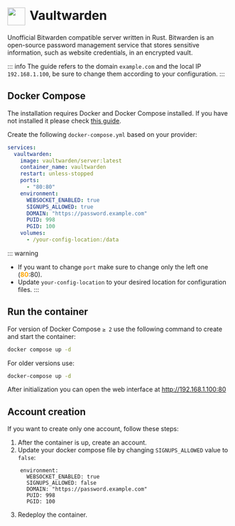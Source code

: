 # <img src="/bitwarden-icon.png" width="40" height="40" style="display:inline-block; vertical-align: middle; margin-right: 10px">Vaultwarden <Badge type="tip" text="docker" style=" position: relative; float: right;" />


Unofficial Bitwarden compatible server written in Rust. 
Bitwarden is an open-source password management service that stores sensitive information, such as website credentials, in an encrypted vault.

::: info
The guide refers to the domain <code>example.com</code> and the local IP <code>192.168.1.100</code>, be sure to change them according to your configuration.
:::

## Docker Compose
The installation requires Docker and Docker Compose installed. If you have not installed it please check [this guide](/docker/install.md).

Create the following <code>docker-compose.yml</code> based on your provider:
```yml
services:
  vaultwarden:
    image: vaultwarden/server:latest
    container_name: vaultwarden
    restart: unless-stopped
    ports:
      - "80:80"
    environment:
      WEBSOCKET_ENABLED: true 
      SIGNUPS_ALLOWED: true
      DOMAIN: "https://password.example.com"
      PUID: 998
      PGID: 100
    volumes:
      - /your-config-location:/data
```

::: warning
* If you want to change <code>port</code> make sure to change only the left one (<span style="color:orange"><strong>80</strong></span>:80).
* Update <code>your-config-location</code> to your desired location for configuration files.
:::

## Run the container

For version of Docker Compose <code>≥ 2</code> use the following command to create and start the container:
```bash
docker compose up -d
```
For older versions use:
```bash
docker-compose up -d
```

After initialization you can open the web interface at http://192.168.1.100:80

## Account creation 
If you want to create only one account, follow these steps:
1. After the container is up, create an account.
2. Update your docker compose file by changing <code>SIGNUPS_ALLOWED</code> value to <code>false</code>:
```yml{3}
    environment:
      WEBSOCKET_ENABLED: true 
      SIGNUPS_ALLOWED: false
      DOMAIN: "https://password.example.com"
      PUID: 998
      PGID: 100
```
3. Redeploy the container.